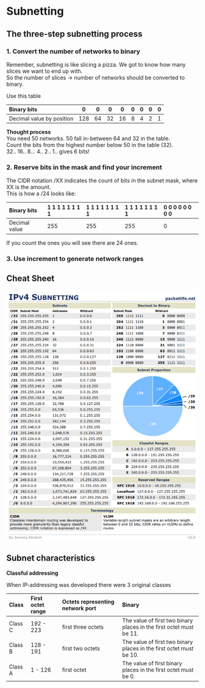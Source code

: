 # Subnetting

## The three-step subnetting process

### 1. Convert the number of networks to binary

Remember, subnetting is like slicing a pizza. We got to know how many slices we want to end up with.  
So the number of slices -&gt; number of networks should be converted to binary.  
  
Use this table

| Binary bits | 0 | 0 | 0 | 0 | 0 | 0 | 0 | 0 |
| :--- | :---: | :---: | :---: | :---: | :---: | :---: | :---: | :---: |
| Decimal value by position | 128 | 64 | 32 | 16 | 8 | 4 | 2 | 1 |

**Thought process**  
You need 50 networks. 50 fall in-between 64 and 32 in the table.  
Count the bits from the highest number below 50 in the table \(32\).  
32.. 16.. 8... 4.. 2.. 1.. gives 6 bits!



###  2. Reserve bits in the mask and find your increment

The CIDR notation /XX indicates the count of bits in the subnet mask, where XX is the amount.  
This is how a /24 looks like:

| Binary bits | 1 1 1 1 1 1 1 1 | 1 1 1 1 1 1 1 1  | 1 1 1 1 1 1 1 1 | 0 0 0 0 0 0 0 0 |
| :--- | :--- | :--- | :--- | :--- |
| Decimal value | 255 | 255 | 255 | 0 |

If you count the ones you will see there are 24 ones.

### 3. Use increment to generate network ranges



## Cheat Sheet

![](../../.gitbook/assets/image%20%2818%29.png)

## Subnet characteristics

**Classful addressing**

When IP-addressing was developed there were 3 original classes

| Class | First octet range | Octets representing network port | Binary |
| :--- | :--- | :--- | :--- |
| Class C | 192 - 223 | first three octets | The value of first two binary places in the first octet must be 11. |
| Class B | 128 - 191 | first two octets | The value of first two binary places in the first octet must be 10. |
| Class A | 1 - 126 | first octet | The value of first binary places in the first octet must be 0. |

